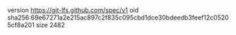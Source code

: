 version https://git-lfs.github.com/spec/v1
oid sha256:69e67271a2e215ac897c2f835c095cbd1dce30bdeedb3feef12c05205cf8a201
size 2482

